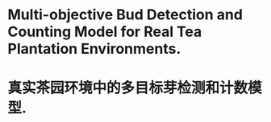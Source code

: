 # Multi-objective Bud Detection and Counting Model for Real Tea Plantation Environments.
# 真实茶园环境中的多目标芽检测和计数模型.
